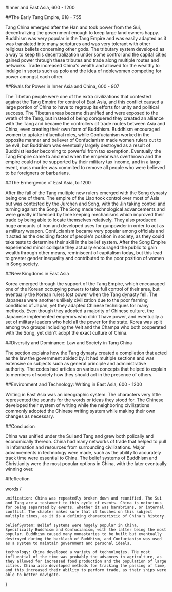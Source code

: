 #Inner and East Asia, 600 - 1200 

##The Early Tang Empire, 618 - 755 

Tang China emerged after the Han and took power from the Sui, decentralizing the government enough to keep large land owners happy. Buddhism was very popular in the Tang Empire and was easily adapted as it was translated into many scriptures and was very tolerant with other religious beliefs concerning other gods. The tributary system developed as a way to keep this decentralization under some control and the capital cities gained power through these tributes and trade along multiple routes and networks. Trade increased China's wealth and allowed for the wealthy to indulge in sports such as polo and the idea of noblewomen competing for power amongst each other. 

##Rivals for Power in Inner Asia and China, 600 - 907 

The Tibetan people were one of the extra civilizations that contested against the Tang Empire for control of East Asia, and this conflict caused a large portion of China to have to regroup its efforts for unity and political success. The Tibetan areas became disunified and were exposed to the wrath of the Tang, but instead of being conquered they created an alliance with the Tang and became the controllers of trade routes between Asia and China, even creating their own form of Buddhism. Buddhism encouraged women to uptake influential roles, while Confucianism worked in the opposite manner and believer of Confucianism made women rulers out to be evil, but Buddhism was eventually largely destroyed as a result of Buddhist leader becoming to powerful from tax exemption. Eventually the Tang Empire came to and end when the emperor was overthrown and the empire could not be supported by their military tax income, and in a large event, mass murder was commited to remove all people who were believed to be foreigners or barbarians. 

##The Ermergence of East Asia, to 1200 

After the fall of the Tang multiple new rulers emerged with the Song dynasty being one of them. The empire of the Liao took control over most of Asia but was contested by the Jurchen and Song, with the Jin taking control and turning against the Song. The Song made technological advancements and were greatly influenced by time keeping mechanisms which improved their trade by being able to locate themselves relatively. They also produced huge amounts of iron and developed uses for gunpowder in order to act as a military weapon. Confucianism became very popular among officials and it acted as the deciding factor of people's position in society, as they could take tests to determine their skill in the belief system. After the Song Empire experienced minor collapse they actually encouraged the public to gain wealth through other means, reminiscent of capitalism today, but this lead to greater gender inequality and contributed to the poor position of women in Song society. 

##New Kingdoms in East Asia 

Korea emerged through the support of the Tang Empire, which encouraged one of the Korean occupying powers to take full control of their area, but eventually the Korean rulers lost power when the Tang dynasty fell. The Japanese were another unlikely civilization due to the poor farming conditions of Japan, yet they adapted Chinese techniques for many methods. Even though they adopted a majority of Chinese culture, the Japanese implemented emperors who didn't have power, and eventually a set of military leaders who held all the power for the state. Korea was split among two groups including the Veit and the Champa who both cooperated with the Song, yet didn't adopt the exact culture of China. 

##Diversity and Dominance: Law and Society in Tang China 

The section explains how the Tang dynasty created a compilation that acted as the law the government abided by. It had multiple sections and was extensive on subjects such as general principle and administrative authority. The codes had articles on various concepts that helped to explain to members of society how they should act in the presence of others. 

##Environment and Technology: Writing in East Asia, 600 - 1200 

Writing in East Asia was an ideographic system. The characters very little represented the sounds for the words or ideas they stood for. The Chinese developed their system of writing while the neighboring civilizations commonly adopted the Chinese writing system while making their own changes as necessary. 

##Conclusion 

China was unified under the Sui and Tang and grew both polically and economically thereon. China had many networks of trade that helped to pull in information and resources from surrounding civilizations. Major advancements in technology were made, such as the ability to accurately track time were essential to China. The belief systems of Buddhism and Christianity were the most popular options in China, with the later eventually winning over. 

#Reflection 

words \{
	
	unification: China was repeatedly broken down and reunified. The Sui and Tang are a testament to this cycle of events. China is notorious for being separated by events, whether it was barabrians, or internal conflict. The chapter makes sure that it touches on this subject multiple times, as it is a defining characteristic of China's history. 
	
	beliefSystem: Belief systems were hugely popular in China. Specifically Buddhism and Confucianism, with the latter being the most popular. Buddhism caused many monastaries to be built but eventually destroyed during the backlash of Buddhism, and Confucianism was used as a system to maintain government and personal ideals. 
	
	technology: China developed a variety of technologies. THe most influential of the time was probably the advances in agriculture, as they allowed for increased food production and the population of large cities. China also developed methods for tracking the passing of time, and this increased their ability to perform trade, as their ships were able to better navigate. 
	
\}
